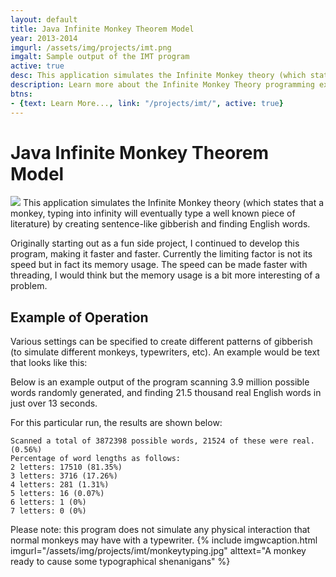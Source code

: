```yaml
---
layout: default
title: Java Infinite Monkey Theorem Model
year: 2013-2014
imgurl: /assets/img/projects/imt.png
imgalt: Sample output of the IMT program
active: true
desc: This application simulates the Infinite Monkey theory (which states that a monkey, typing into infinity will eventually type a well known piece of literature) by creating sentence-like gibberish and finding English words. It has evolved from its first form to become much faster by implementing more efficient search algorithms.
description: Learn more about the Infinite Monkey Theory programming experiment.
btns: 
- {text: Learn More..., link: "/projects/imt/", active: true}
---
```


# Java Infinite Monkey Theorem Model
<img src="{{ page.imgurl }}" class="profilePhoto verylargepic"/>
This application simulates the Infinite Monkey theory (which states that a monkey, typing into infinity will eventually type a well known piece of literature) by creating sentence-like gibberish and finding English words.

Originally starting out as a fun side project, I continued to develop this program, making it faster and faster. Currently the limiting factor is not its speed but in fact its memory usage. The speed can be made faster with threading, I would think but the memory usage is a bit more interesting of a problem.

## Example of Operation

Various settings can be specified to create different patterns of gibberish (to simulate different monkeys, typewriters, etc). An example would be text that looks like this:

Below is an example output of the program scanning 3.9 million possible words randomly generated, and finding 21.5 thousand real English words in just over 13 seconds.

For this particular run, the results are shown below:

<div class="codesnippet">                  
<code>Scanned a total of 3872398 possible words, 21524 of these were real. (0.56%)
Percentage of word lengths as follows:
2 letters: 17510 (81.35%)
3 letters: 3716 (17.26%)
4 letters: 281 (1.31%)
5 letters: 16 (0.07%)
6 letters: 1 (0%)
7 letters: 0 (0%)</code></div>

Please note: this program does not simulate any physical interaction that normal monkeys may have with a typewriter.
{% include imgwcaption.html 
imgurl="/assets/img/projects/imt/monkeytyping.jpg" 
alttext="A monkey ready to cause some typographical shenanigans" 
%}